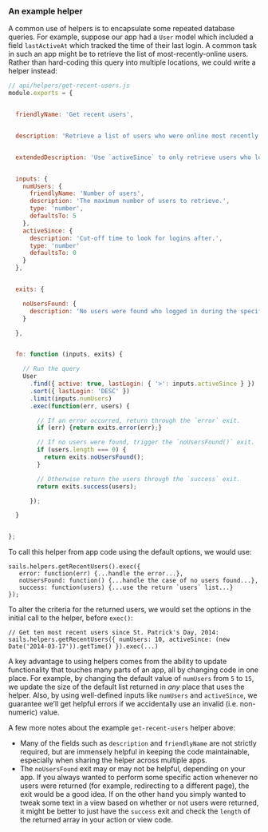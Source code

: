 ### An example helper

A common use of helpers is to encapsulate some repeated database queries.  For example, suppose our app had a `User` model which included a field `lastActiveAt` which tracked the time of their last login.  A common task in such an app might be to retrieve the list of most-recently-online users.  Rather than hard-coding this query into multiple locations, we could write a helper instead:

```Javascript
// api/helpers/get-recent-users.js
module.exports = {


  friendlyName: 'Get recent users',


  description: 'Retrieve a list of users who were online most recently.',


  extendedDescription: 'Use `activeSince` to only retrieve users who logged in since a certain date/time.'


  inputs: {
    numUsers: {
      friendlyName: 'Number of users',
      description: 'The maximum number of users to retrieve.',
      type: 'number',
      defaultsTo: 5
    },
    activeSince: {
      description: 'Cut-off time to look for logins after.',
      type: 'number'
      defaultsTo: 0
    }
  },


  exits: {

    noUsersFound: {
      description: 'No users were found who logged in during the specified time frame.'
    }

  },


  fn: function (inputs, exits) {

    // Run the query
    User
      .find({ active: true, lastLogin: { '>': inputs.activeSince } })
      .sort({ lastLogin: 'DESC' })
      .limit(inputs.numUsers)
      .exec(function(err, users) {

        // If an error occurred, return through the `error` exit.
        if (err) {return exits.error(err);}

        // If no users were found, trigger the `noUsersFound()` exit.
        if (users.length === 0) {
          return exits.noUsersFound();
        }

        // Otherwise return the users through the `success` exit.
        return exits.success(users);

      });

  }


};
```

To call this helper from app code using the default options, we would use:

```
sails.helpers.getRecentUsers().exec({
   error: function(err) {...handle the error...},
   noUsersFound: function() {...handle the case of no users found...},
   success: function(users) {...use the return `users` list...}
});
```

To alter the criteria for the returned users, we would set the options in the initial call to the helper, before `exec()`:

```
// Get ten most recent users since St. Patrick's Day, 2014:
sails.helpers.getRecentUsers({ numUsers: 10, activeSince: (new Date('2014-03-17')).getTime() }).exec(...)
```

A key advantage to using helpers comes from the ability to update functionality that touches many parts of an app, all by changing code in one place.  For example, by changing the default value of `numUsers` from `5` to `15`, we update the size of the default list returned in _any_ place that uses the helper.  Also, by using well-defined inputs like `numUsers` and `activeSince`, we guarantee we&rsquo;ll get helpful errors if we accidentally use an invalid (i.e. non-numeric) value.

A few more notes about the example `get-recent-users` helper above:

* Many of the fields such as `description` and `friendlyName` are not strictly required, but are immensely helpful in keeping the code maintainable, especially when sharing the helper across multiple apps.
* The `noUsersFound` exit may or may not be helpful, depending on your app.  If you always wanted to perform some specific action whenever no users were returned (for example, redirecting to a different page), the exit would be a good idea.  If on the other hand you simply wanted to tweak some text in a view based on whether or not users were returned, it might be better to just have the `success` exit and check the `length` of the returned array in your action or view code.

<docmeta name="displayName" value="Example helper">
